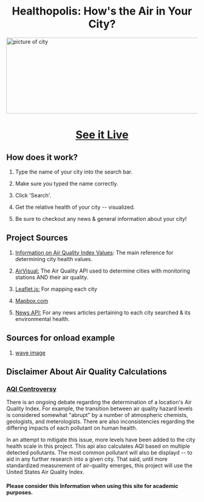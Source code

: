 <h1 align="center"> Healthopolis: How's the Air in Your City? </h1>

<img src="https://github.com/zempo/Healthopolis/blob/master/docs/media/City.svg" alt="picture of city" height="200" width="898" />
<h1 align="center" href="https://zempo.github.io/Healthopolis/">
<a align="center" href="https://zempo.github.io/Healthopolis/">
See it Live
</a> 
</h1> 

## How does it work?

1. Type the name of your city into the search bar.

2. Make sure you typed the name correctly.

3. Click 'Search'.

4. Get the relative health of your city -- visualized.

5. Be sure to checkout any news & general information about your city! 

## Project Sources 

1. [Information on Air Quality Index Values](https://airnow.gov/index.cfm?action=aqibasics.aqi): The main reference for determining city health values.

2. [AirVisual:](https://api-docs.airvisual.com/) The Air Quality API used to determine cities with monitoring stations AND their air quality.

3. [Leaflet.js:](https://leafletjs.com/examples/quick-start/) For mapping each city

4. [Mapbox.com](https://www.mapbox.com/)

5. [News API:](https://newsapi.org/) For any news articles pertaining to each city searched & its environmental health.

## Sources for onload example

1. [wave image](http://3.bp.blogspot.com/-K-hWaquRMIA/UXsRrLBshJI/AAAAAAAAASg/BmLEdogAZDw/s1600/GW-0022.jpg)


## Disclaimer About Air Quality Calculations 

### [AQI Controversy](https://www.researchgate.net/publication/282222215_A_Review_on_Air_Quality_Indexing_System)

There is an ongoing debate regarding the determination of a location's Air Quality Index. For example, the transition between air quality hazard levels is considered somewhat "abrupt" by a number of atmospheric chemists, geologists, and meterologists. There are also inconsistencies regarding the differing impacts of each pollutant on human health.

In an attempt to mitigate this issue, more levels have been added to the city health scale in this project. This api also calculates AQI based on multiple detected pollutants. 
The most common pollutant will also be displayd -- to aid in any further research into a given city. That said, until more standardized measurement of air-quality emerges, this project will use the United States Air Quality Index. 

#### Please consider this Information when using this site for academic purposes. 
